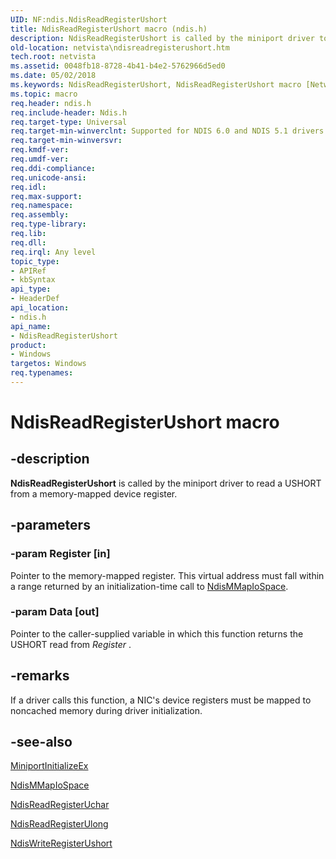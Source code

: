 ```yaml
---
UID: NF:ndis.NdisReadRegisterUshort
title: NdisReadRegisterUshort macro (ndis.h)
description: NdisReadRegisterUshort is called by the miniport driver to read a USHORT from a memory-mapped device register.
old-location: netvista\ndisreadregisterushort.htm
tech.root: netvista
ms.assetid: 0048fb18-8728-4b41-b4e2-5762966d5ed0
ms.date: 05/02/2018
ms.keywords: NdisReadRegisterUshort, NdisReadRegisterUshort macro [Network Drivers Starting with Windows Vista], miniport_register_ref_7eef891a-3f3e-4c42-8165-399555eb018f.xml, ndis/NdisReadRegisterUshort, netvista.ndisreadregisterushort
ms.topic: macro
req.header: ndis.h
req.include-header: Ndis.h
req.target-type: Universal
req.target-min-winverclnt: Supported for NDIS 6.0 and NDIS 5.1 drivers (see    NdisReadRegisterUshort (NDIS   5.1)) in Windows Vista. Supported for NDIS 5.1 drivers (see    NdisReadRegisterUshort (NDIS   5.1)) in Windows XP.
req.target-min-winversvr: 
req.kmdf-ver: 
req.umdf-ver: 
req.ddi-compliance: 
req.unicode-ansi: 
req.idl: 
req.max-support: 
req.namespace: 
req.assembly: 
req.type-library: 
req.lib: 
req.dll: 
req.irql: Any level
topic_type:
- APIRef
- kbSyntax
api_type:
- HeaderDef
api_location:
- ndis.h
api_name:
- NdisReadRegisterUshort
product:
- Windows
targetos: Windows
req.typenames: 
---
```


# NdisReadRegisterUshort macro


## -description


<b>NdisReadRegisterUshort</b> is called by the miniport driver to read a USHORT from a memory-mapped device
  register.


## -parameters




### -param Register [in]

Pointer to the memory-mapped register. This virtual address must fall within a range returned by
     an initialization-time call to 
     <a href="https://msdn.microsoft.com/library/windows/hardware/hh975119">NdisMMapIoSpace</a>.


### -param Data [out]

Pointer to the caller-supplied variable in which this function returns the USHORT read from 
     <i>Register</i> .


## -remarks



If a driver calls this function, a NIC's device registers must be mapped to noncached memory during
    driver initialization.




## -see-also




<a href="https://msdn.microsoft.com/b146fa81-005b-4a6c-962d-4cb023ea790e">MiniportInitializeEx</a>



<a href="https://msdn.microsoft.com/library/windows/hardware/hh975119">NdisMMapIoSpace</a>



<a href="https://msdn.microsoft.com/library/windows/hardware/ff564513">NdisReadRegisterUchar</a>



<a href="https://msdn.microsoft.com/library/windows/hardware/ff564514">NdisReadRegisterUlong</a>



<a href="https://msdn.microsoft.com/library/windows/hardware/ff564685">NdisWriteRegisterUshort</a>
 

 

